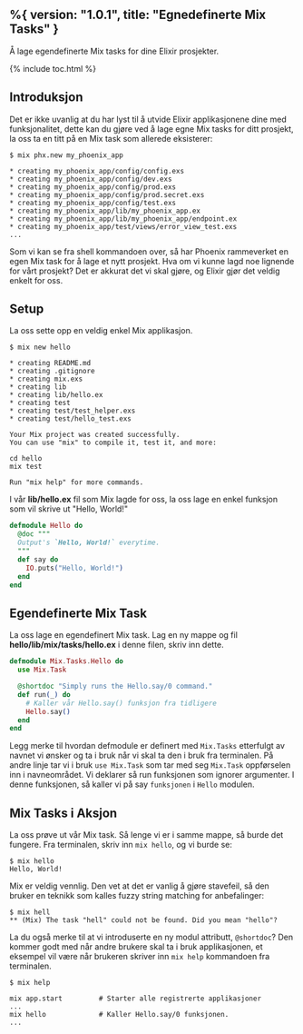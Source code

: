 %{
  version: "1.0.1",
  title: "Egnedefinerte Mix Tasks"
}
---

Å lage egendefinerte Mix tasks for dine Elixir prosjekter.

{% include toc.html %}

## Introduksjon

Det er ikke uvanlig at du har lyst til å utvide Elixir applikasjonene dine med funksjonalitet, dette kan du gjøre ved å lage egne Mix tasks for ditt prosjekt, la oss ta en titt på en Mix task som allerede eksisterer:

```shell
$ mix phx.new my_phoenix_app

* creating my_phoenix_app/config/config.exs
* creating my_phoenix_app/config/dev.exs
* creating my_phoenix_app/config/prod.exs
* creating my_phoenix_app/config/prod.secret.exs
* creating my_phoenix_app/config/test.exs
* creating my_phoenix_app/lib/my_phoenix_app.ex
* creating my_phoenix_app/lib/my_phoenix_app/endpoint.ex
* creating my_phoenix_app/test/views/error_view_test.exs
...
```

Som vi kan se fra shell kommandoen over, så har Phoenix rammeverket en egen Mix task for å lage et nytt prosjekt. Hva om vi kunne lagd noe lignende for vårt prosjekt?
Det er akkurat det vi skal gjøre, og Elixir gjør det veldig enkelt for oss.

## Setup

La oss sette opp en veldig enkel Mix applikasjon.

```shell
$ mix new hello

* creating README.md
* creating .gitignore
* creating mix.exs
* creating lib
* creating lib/hello.ex
* creating test
* creating test/test_helper.exs
* creating test/hello_test.exs

Your Mix project was created successfully.
You can use "mix" to compile it, test it, and more:

cd hello
mix test

Run "mix help" for more commands.
```

I vår **lib/hello.ex** fil som Mix lagde for oss, la oss lage en enkel funksjon som vil skrive ut "Hello, World!"

```elixir
defmodule Hello do
  @doc """
  Output's `Hello, World!` everytime.
  """
  def say do
    IO.puts("Hello, World!")
  end
end
```

## Egendefinerte Mix Task

La oss lage en egendefinert Mix task. Lag en ny mappe og fil **hello/lib/mix/tasks/hello.ex** i denne filen, skriv inn dette.

```elixir
defmodule Mix.Tasks.Hello do
  use Mix.Task

  @shortdoc "Simply runs the Hello.say/0 command."
  def run(_) do
    # Kaller vår Hello.say() funksjon fra tidligere
    Hello.say()
  end
end
```

Legg merke til hvordan defmodule er definert med `Mix.Tasks` etterfulgt av navnet vi ønsker og ta i bruk når vi skal ta den i bruk fra terminalen. På andre linje tar vi i bruk `use Mix.Task` som tar med seg `Mix.Task` oppførselen inn i navneområdet. Vi deklarer så run funksjonen som ignorer argumenter. I denne funksjonen, så kaller vi på say `funksjonen` i `Hello` modulen.

## Mix Tasks i Aksjon

La oss prøve ut vår Mix task. Så lenge vi er i samme mappe, så burde det fungere. Fra terminalen, skriv inn `mix hello`, og vi burde se:

```shell
$ mix hello
Hello, World!
```

Mix er veldig vennlig. Den vet at det er vanlig å gjøre stavefeil, så den bruker en teknikk som kalles fuzzy string matching for anbefalinger:

```shell
$ mix hell
** (Mix) The task "hell" could not be found. Did you mean "hello"?
```

La du også merke til at vi introduserte en ny modul attributt, `@shortdoc`? Den kommer godt med når andre brukere skal ta i bruk applikasjonen, et eksempel vil være når brukeren skriver inn `mix help` kommandoen fra terminalen.

```shell
$ mix help

mix app.start         # Starter alle registrerte applikasjoner
...
mix hello             # Kaller Hello.say/0 funksjonen.
...
```
